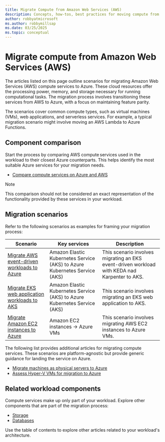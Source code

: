 ```yaml
---
title: Migrate Compute from Amazon Web Services (AWS)
description: Concepts, how-tos, best practices for moving compute from AWS to Azure.
author: robbyatmicrosoft
ms.author: robbymillsap
ms.date: 03/25/2025
ms.topic: conceptual
---
```


# Migrate compute from Amazon Web Services (AWS)

The articles listed on this page outline scenarios for migrating Amazon Web Services (AWS) compute services to Azure. These cloud resources offer the processing power, memory, and storage necessary for running computational tasks. The migration process involves transitioning these services from AWS to Azure, with a focus on maintaining feature parity.

The scenarios cover common compute types, such as virtual machines (VMs), web applications, and serverless services. For example, a typical migration scenario might involve moving an AWS Lambda to Azure Functions.

## Component comparison

Start the process by comparing AWS compute services used in the workload to their closest Azure counterparts. This helps identify the most suitable Azure services for your migration needs.

* [Compare compute services on Azure and AWS](/azure/architecture/aws-professional/compute)

> [!NOTE]
> This comparison should not be considered an exact representation of the functionality provided by these services in your workload. 

## Migration scenarios

Refer to the following scenarios as examples for framing your migration process:

| Scenario | Key services | Description |
|----------|--------------|-------------|
| [Migrate AWS event-driven workloads to Azure](/azure/aks/eks-edw-overview) | Amazon Elastic Kubernetes Service (AKS) to Azure Kubernetes Service (AKS) | This scenario involves migrating an EKS event-driven workload with KEDA nad Karpenter to AKS. |
| [Migrate EKS web application workloads to AKS](/azure/aks/eks-web-overview) | Amazon Elastic Kubernetes Service (AKS) to Azure Kubernetes Service (AKS) | This scenario involves migrating an EKS web application to AKS. |
| [Migrate Amazon EC2 instances to Azure](/azure/migrate/tutorial-migrate-aws-virtual-machines) | Amazon EC2 instances -> Azure VMs | This scenario involves migrating AWS EC2 instances to Azure VMs. |

The following list provides additional articles for migrating compute services. These scenarios are platform-agnostic but provide generic guidance for landing the service on Azure.

* [Migrate machines as physical servers to Azure](/azure/migrate/tutorial-migrate-physical-virtual-machines)
* [Assess Hyper-V VMs for migration to Azure](/azure/migrate/tutorial-assess-hyper-v)

## Related workload components

Compute services make up only part of your workload. Explore other components that are part of the migration process:

- [Storage](./migrate-storage-from-aws.md)
- [Databases](./migrate-databases-from-aws.md)

Use the table of contents to explore other articles related to your workload's architecture.
